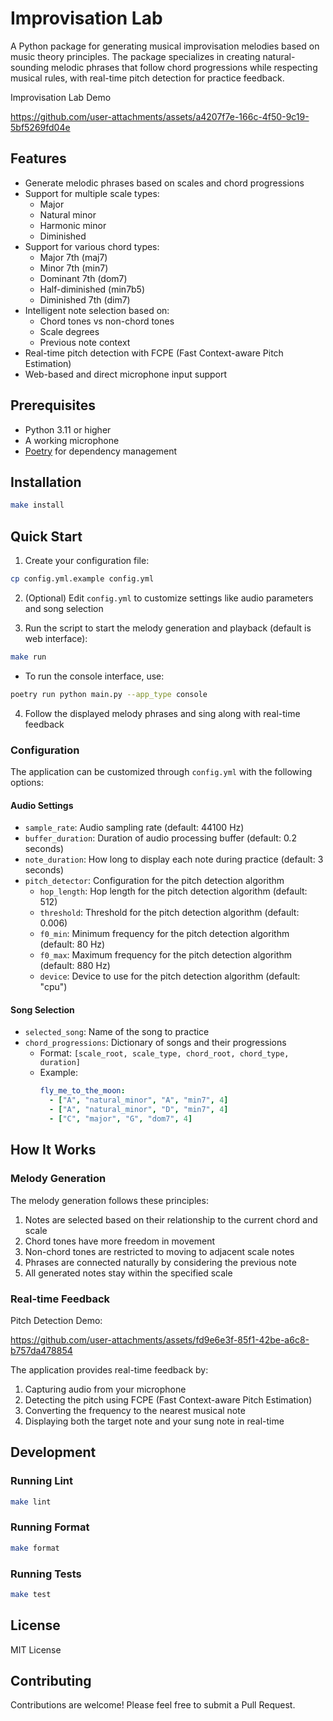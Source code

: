# Improvisation Lab

A Python package for generating musical improvisation melodies based on music theory principles. The package specializes in creating natural-sounding melodic phrases that follow chord progressions while respecting musical rules, with real-time pitch detection for practice feedback.

Improvisation Lab Demo

https://github.com/user-attachments/assets/a4207f7e-166c-4f50-9c19-5bf5269fd04e


## Features

- Generate melodic phrases based on scales and chord progressions
- Support for multiple scale types:
  - Major
  - Natural minor
  - Harmonic minor
  - Diminished
- Support for various chord types:
  - Major 7th (maj7)
  - Minor 7th (min7)
  - Dominant 7th (dom7)
  - Half-diminished (min7b5)
  - Diminished 7th (dim7)
- Intelligent note selection based on:
  - Chord tones vs non-chord tones
  - Scale degrees
  - Previous note context
- Real-time pitch detection with FCPE (Fast Context-aware Pitch Estimation)
- Web-based and direct microphone input support

## Prerequisites

- Python 3.11 or higher
- A working microphone
- [Poetry](https://python-poetry.org/) for dependency management

## Installation
```bash
make install
```

## Quick Start
1. Create your configuration file:

```bash
cp config.yml.example config.yml
```

2.  (Optional) Edit `config.yml` to customize settings like audio parameters and song selection

3. Run the script to start the melody generation and playback (default is web interface):

```bash
make run
```

- To run the console interface, use:

```bash
poetry run python main.py --app_type console
```

4. Follow the displayed melody phrases and sing along with real-time feedback

### Configuration

The application can be customized through `config.yml` with the following options:

#### Audio Settings
- `sample_rate`: Audio sampling rate (default: 44100 Hz)
- `buffer_duration`: Duration of audio processing buffer (default: 0.2 seconds)
- `note_duration`: How long to display each note during practice (default: 3 seconds)
- `pitch_detector`: Configuration for the pitch detection algorithm
  - `hop_length`: Hop length for the pitch detection algorithm (default: 512)
  - `threshold`: Threshold for the pitch detection algorithm (default: 0.006)
  - `f0_min`: Minimum frequency for the pitch detection algorithm (default: 80 Hz)
  - `f0_max`: Maximum frequency for the pitch detection algorithm (default: 880 Hz)
  - `device`: Device to use for the pitch detection algorithm (default: "cpu")

#### Song Selection
- `selected_song`: Name of the song to practice
- `chord_progressions`: Dictionary of songs and their progressions
  - Format: `[scale_root, scale_type, chord_root, chord_type, duration]`
  - Example:
    ```yaml
    fly_me_to_the_moon:
      - ["A", "natural_minor", "A", "min7", 4]
      - ["A", "natural_minor", "D", "min7", 4]
      - ["C", "major", "G", "dom7", 4]
    ```


## How It Works

### Melody Generation
The melody generation follows these principles:
1. Notes are selected based on their relationship to the current chord and scale
2. Chord tones have more freedom in movement
3. Non-chord tones are restricted to moving to adjacent scale notes
4. Phrases are connected naturally by considering the previous note
5. All generated notes stay within the specified scale

### Real-time Feedback
Pitch Detection Demo:

https://github.com/user-attachments/assets/fd9e6e3f-85f1-42be-a6c8-b757da478854

The application provides real-time feedback by:
1. Capturing audio from your microphone
2. Detecting the pitch using FCPE (Fast Context-aware Pitch Estimation)
3. Converting the frequency to the nearest musical note
4. Displaying both the target note and your sung note in real-time

## Development
### Running Lint
```bash
make lint
```

### Running Format
```bash
make format
```

### Running Tests
```bash
make test
```

## License

MIT License

## Contributing

Contributions are welcome! Please feel free to submit a Pull Request.
